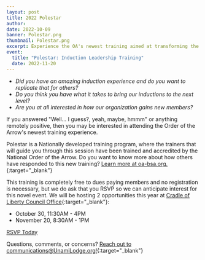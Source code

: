 ```yaml
---
layout: post
title: 2022 Polestar
author:
date: 2022-10-09
banner: Polestar.png
thumbnail: Polestar.png
excerpt: Experience the OA's newest training aimed at transforming the induction experience along with those who lead it.
event:
  title: "Polestar: Induction Leadership Training"
  date: 2022-11-20
---
```


- *Did you have an amazing induction experience and do you want to replicate that for others?*
- *Do you think you have what it takes to bring our inductions to the next level?*
- *Are you at all interested in how our organization gains new members?*

If you answered "Well... I guess?, yeah, maybe, hmmm" or anything remotely positive, then you may be interested in attending the Order of the Arrow's newest training experience.

Polestar is a Nationally developed training program, where the trainers that will guide you through this session have been trained and accredited by the National Order of the Arrow. Do you want to know more about how others have responded to this new training? [Learn more at oa-bsa.org.](https://oa-bsa.org/article/polestar-induction-leadership-training-review-lodge-leaders){:target="_blank"}

This training is completely free to dues paying members and no registration is necessary, but we do ask that you RSVP so we can anticipate interest for this novel event. We will be hosting 2 opportunities this year at [Cradle of Liberty Council Office](https://goo.gl/maps/X2hTA9BByztxoMoy5){:target="_blank"}:

- October 30, 11:30AM - 4PM
- November 20, 8:30AM - 1PM

<div class="text-center">
  <a href="https://docs.google.com/forms/d/e/1FAIpQLSc6qgNS0pb0h3Tq3x7k8_TeWjU592Y-LLZX6YrWWsMyPK2HRQ/viewform?usp=sf_link" class="btn btn-primary btn-lg mb-4" target="_blank">RSVP Today</a>
</div>

Questions, comments, or concerns? [Reach out to communications@UnamiLodge.org!](/contact?recipient=communications){:target="_blank"}

